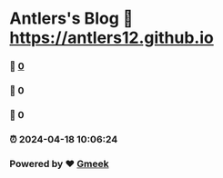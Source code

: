 # Antlers's Blog :link: https://antlers12.github.io 
### :page_facing_up: [0](https://antlers12.github.io/tag.html) 
### :speech_balloon: 0 
### :hibiscus: 0 
### :alarm_clock: 2024-04-18 10:06:24 
### Powered by :heart: [Gmeek](https://github.com/Meekdai/Gmeek)
